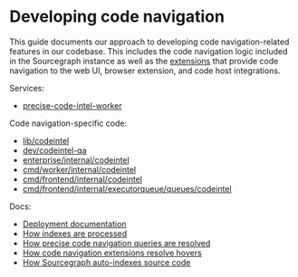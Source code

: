# Developing code navigation

This guide documents our approach to developing code navigation-related features in our codebase. This includes the code navigation logic included in the Sourcegraph instance as well as the [extensions](https://github.com/sourcegraph/code-intel-extensions) that provide code navigation to the web UI, browser extension, and code host integrations.

Services:

- [precise-code-intel-worker](https://github.com/sourcegraph/sourcegraph/blob/main/cmd/precise-code-intel-worker/README.md)

Code navigation-specific code:

- [lib/codeintel](https://github.com/sourcegraph/sourcegraph/tree/main/lib/codeintel)
- [dev/codeintel-qa](https://github.com/sourcegraph/sourcegraph/tree/main/dev/codeintel-qa)
- [enterprise/internal/codeintel](https://github.com/sourcegraph/sourcegraph/tree/main/enterprise/internal/codeintel)
- [cmd/worker/internal/codeintel](https://github.com/sourcegraph/sourcegraph/tree/main/cmd/worker/internal/codeintel)
- [cmd/frontend/internal/codeintel](https://github.com/sourcegraph/sourcegraph/tree/main/cmd/frontend/internal/codeintel)
- [cmd/frontend/internal/executorqueue/queues/codeintel](https://github.com/sourcegraph/sourcegraph/tree/main/cmd/frontend/internal/executorqueue/queues/codeintel)

Docs:

- [Deployment documentation](deployment.md)
- [How indexes are processed](uploads.md)
- [How precise code navigation queries are resolved](queries.md)
- [How code navigation extensions resolve hovers](extensions.md)
- [How Sourcegraph auto-indexes source code](auto-indexing.md)
